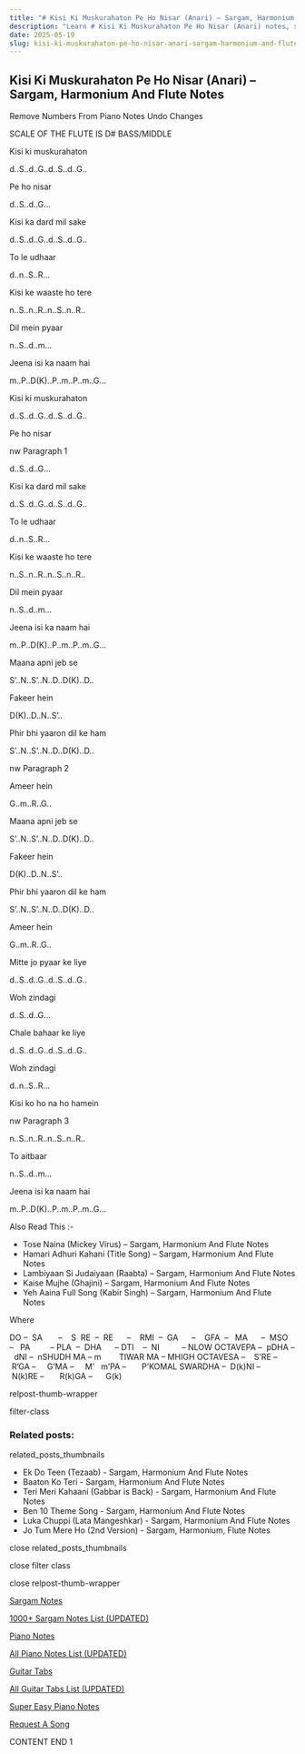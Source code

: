 ```yaml
---
title: "# Kisi Ki Muskurahaton Pe Ho Nisar (Anari) – Sargam, Harmonium And Flute Notes"
description: "Learn # Kisi Ki Muskurahaton Pe Ho Nisar (Anari) notes, sargam, harmonium notations and flute notes. Easy step-by-step tutorial for beginners."
date: 2025-05-19
slug: kisi-ki-muskurahaton-pe-ho-nisar-anari-sargam-harmonium-and-flute-notes
---
```


## Kisi Ki Muskurahaton Pe Ho Nisar (Anari) – Sargam, Harmonium And Flute Notes

Remove Numbers From Piano Notes
Undo Changes

SCALE OF THE FLUTE IS D# BASS/MIDDLE

Kisi ki muskurahaton

d..S..d..G..d..S..d..G..

Pe ho nisar

d..S..d..G…

Kisi ka dard mil sake

d..S..d..G..d..S..d..G..

To le udhaar

d..n..S..R…

Kisi ke waaste ho tere

n..S..n..R..n..S..n..R..

Dil mein pyaar

n..S..d..m…

Jeena isi ka naam hai

m..P..D(K)..P..m..P..m..G…

Kisi ki muskurahaton

d..S..d..G..d..S..d..G..

Pe ho nisar

nw Paragraph 1

d..S..d..G…

Kisi ka dard mil sake

d..S..d..G..d..S..d..G..

To le udhaar

d..n..S..R…

Kisi ke waaste ho tere

n..S..n..R..n..S..n..R..

Dil mein pyaar

n..S..d..m…

Jeena isi ka naam hai

m..P..D(K)..P..m..P..m..G…

Maana apni jeb se

S’..N..S’..N..D..D(K)..D..

Fakeer hein

D(K)..D..N..S’..

Phir bhi yaaron dil ke ham

S’..N..S’..N..D..D(K)..D..

nw Paragraph 2

Ameer hein

G..m..R..G..

Maana apni jeb se

S’..N..S’..N..D..D(K)..D..

Fakeer hein

D(K)..D..N..S’..

Phir bhi yaaron dil ke ham

S’..N..S’..N..D..D(K)..D..

Ameer hein

G..m..R..G..

Mitte jo pyaar ke liye

d..S..d..G..d..S..d..G..

Woh zindagi

d..S..d..G…

Chale bahaar ke liye

d..S..d..G..d..S..d..G..

Woh zindagi

d..n..S..R…

Kisi ko ho na ho hamein

nw Paragraph 3

n..S..n..R..n..S..n..R..

To aitbaar

n..S..d..m…

Jeena isi ka naam hai

m..P..D(K)..P..m..P..m..G…

Also Read This :-

* Tose Naina (Mickey Virus) – Sargam, Harmonium And Flute Notes
* Hamari Adhuri Kahani (Title Song) – Sargam, Harmonium And Flute Notes
* Lambiyaan Si Judaiyaan (Raabta) – Sargam, Harmonium And Flute Notes
* Kaise Mujhe (Ghajini) – Sargam, Harmonium And Flute Notes
* Yeh Aaina Full Song (Kabir Singh) – Sargam, Harmonium And Flute Notes

Where

DO –  SA       –    S  RE  –  RE      –    RMI  –  GA      –    GFA  –   MA      –  MSO  –   PA         – PLA  –  DHA      – DTI    –  NI          – NLOW OCTAVEPA –  pDHA –  dNI –  nSHUDH MA – m        TIWAR MA – MHIGH OCTAVESA –    S’RE –     R’GA –     G’MA –     M’   m’PA –       P’KOMAL SWARDHA –  D(k)NI –       N(k)RE –       R(k)GA –      G(k)

relpost-thumb-wrapper

filter-class

### Related posts:

related_posts_thumbnails

* Ek Do Teen (Tezaab) - Sargam, Harmonium And Flute Notes
* Baaton Ko Teri - Sargam, Harmonium And Flute Notes
* Teri Meri Kahaani (Gabbar is Back) - Sargam, Harmonium And Flute Notes
* Ben 10 Theme Song - Sargam, Harmonium And Flute Notes
* Luka Chuppi (Lata Mangeshkar) - Sargam, Harmonium And Flute Notes
* Jo Tum Mere Ho (2nd Version) - Sargam, Harmonium, Flute Notes

close related_posts_thumbnails

close filter class

close relpost-thumb-wrapper

[Sargam Notes](https://www.notationsworld.com/sargam-notes.html)

[1000+ Sargam Notes List (UPDATED)](https://www.notationsworld.com/all-songs-list-sargam-notes.html)

[Piano Notes](https://www.notationsworld.com/piano-notes.html)

[All Piano Notes List (UPDATED)](https://www.notationsworld.com/all-songs-list-piano-notes.html)

[Guitar Tabs](https://www.notationsworld.com/guitar-tabs.html)

[All Guitar Tabs List (UPDATED)](https://www.notationsworld.com/all-songs-list-guitar-tabs.html)

[Super Easy Piano Notes](https://studywall.in/)

[Request A Song](https://www.notationsworld.com/request-a-song.html)

CONTENT END 1

